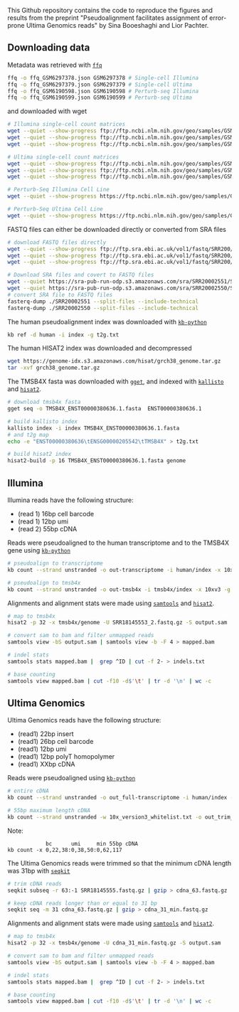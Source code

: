 This Github repository contains the code to reproduce the figures and results from the preprint "Pseudoalignment facilitates assignment of
error-prone Ultima Genomics reads" by Sina Booeshaghi and Lior Pachter.

## Downloading data

Metadata was retrieved with [`ffq`](https://github.com/pachterlab/ffq/)

```bash
ffq -o ffq_GSM6297378.json GSM6297378 # Single-cell Illumina
ffq -o ffq_GSM6297379.json GSM6297379 # Single-cell Ultima
ffq -o ffq_GSM6190598.json GSM6190598 # Perturb-seq Illumina
ffq -o ffq_GSM6190599.json GSM6190599 # Perturb-seq Ultima
```

and downloaded with wget

```bash
# Illumina single-cell count matrices
wget --quiet --show-progress ftp://ftp.ncbi.nlm.nih.gov/geo/samples/GSM6297nnn/GSM6297378/suppl/GSM6297378_cells_counts_Three_Ill.txt.gz
wget --quiet --show-progress ftp://ftp.ncbi.nlm.nih.gov/geo/samples/GSM6297nnn/GSM6297378/suppl/GSM6297378_genes_counts_Three_Ill.txt.gz
wget --quiet --show-progress ftp://ftp.ncbi.nlm.nih.gov/geo/samples/GSM6297nnn/GSM6297378/suppl/GSM6297378_expression_counts_Three_Ill.txt.gz

# Ultima single-cell count matrices
wget --quiet --show-progress ftp://ftp.ncbi.nlm.nih.gov/geo/samples/GSM6297nnn/GSM6297379/suppl/GSM6297379_cells_counts_Three_Ult.txt.gz
wget --quiet --show-progress ftp://ftp.ncbi.nlm.nih.gov/geo/samples/GSM6297nnn/GSM6297379/suppl/GSM6297379_genes_counts_Three_Ult.txt.gz
wget --quiet --show-progress ftp://ftp.ncbi.nlm.nih.gov/geo/samples/GSM6297nnn/GSM6297379/suppl/GSM6297379_expression_counts_Three_Ult.txt.gz

# Perturb-Seq Illumina Cell Line
wget --quiet --show-progress https://ftp.ncbi.nlm.nih.gov/geo/samples/GSM6190nnn/GSM6190598/suppl/GSM6190598_illumina_cellranger.tar.gz

# Perturb-Seq Ultima Cell Line
wget --quiet --show-progress https://ftp.ncbi.nlm.nih.gov/geo/samples/GSM6190nnn/GSM6190599/suppl/GSM6190599_ultima_cellranger.tar.gz
```

FASTQ files can either be downloaded directly or converted from SRA files

```bash
# download FASTQ files directly
wget --quiet --show-progress ftp://ftp.sra.ebi.ac.uk/vol1/fastq/SRR200/051/SRR20002551/SRR20002551_1.fastq.gz # Illumina R1
wget --quiet --show-progress ftp://ftp.sra.ebi.ac.uk/vol1/fastq/SRR200/051/SRR20002551/SRR20002551_2.fastq.gz # Illumina R2
wget --quiet --show-progress ftp://ftp.sra.ebi.ac.uk/vol1/fastq/SRR200/050/SRR20002550/SRR20002550.fastq.gz   # Ultima R1

# Download SRA files and covert to FASTQ files
wget --quiet https://sra-pub-run-odp.s3.amazonaws.com/sra/SRR20002551/SRR20002551 # illumina
wget --quiet https://sra-pub-run-odp.s3.amazonaws.com/sra/SRR20002550/SRR20002550 # ultima
# convert SRA file to FASTQ files
fasterq-dump ./SRR20002551 --split-files --include-technical
fasterq-dump ./SRR20002550 --split-files --include-technical
```

The human pseudoalignment index was downloaded with [`kb-python`](https://github.com/pachterlab/kb_python)

```bash
kb ref -d human -i index -g t2g.txt
```

The human HISAT2 index was downloaded and decompressed

```bash
wget https://genome-idx.s3.amazonaws.com/hisat/grch38_genome.tar.gz
tar -xvf grch38_genome.tar.gz
```

The TMSB4X fasta was downloaded with [`gget`](https://github.com/pachterlab/gget), and indexed with [`kallisto`](https://github.com/pachterlab/kallisto) and [`hisat2`](https://github.com/DaehwanKimLab/hisat2).

```bash
# download tmsb4x fasta
gget seq -o TMSB4X_ENST00000380636.1.fasta  ENST00000380636.1

# build kallisto index
kallisto index -i index TMSB4X_ENST00000380636.1.fasta
# and t2g map
echo -e "ENST00000380636\tENSG00000205542\tTMSB4X" > t2g.txt

# build hisat2 index
hisat2-build -p 16 TMSB4X_ENST00000380636.1.fasta genome
```

## Illumina

Illumina reads have the following structure:

- (read 1) 16bp cell barcode
- (read 1) 12bp umi
- (read 2) 55bp cDNA

Reads were pseudoaligned to the human transcriptome and to the TMSB4X gene using [`kb-python`](https://github.com/pachterlab/kb_python)

```bash
# pseudoalign to transcriptome
kb count --strand unstranded -o out-transcriptome -i human/index -x 10xv3 -g t2g.txt --h5ad -m 16G -t 16 SRR18145553_1.fastq.gz SRR18145553_2.fastq.gz

# pseudoalign to tmsb4x
kb count --strand unstranded -o out-tmsb4x -i tmsb4x/index -x 10xv3 -g t2g.txt --h5ad -m 16G -t 16 SRR18145553_1.fastq.gz SRR18145553_2.fastq.gz
```

Alignments and alignment stats were made using [`samtools`](https://github.com/samtools/samtools) and [`hisat2`](https://github.com/DaehwanKimLab/hisat2).

```bash
# map to tmsb4x
hisat2 -p 32 -x tmsb4x/genome -U SRR18145553_2.fastq.gz -S output.sam

# convert sam to bam and filter unmapped reads
samtools view -bS output.sam | samtools view -b -F 4 > mapped.bam

# indel stats
samtools stats mapped.bam |  grep ^ID | cut -f 2- > indels.txt

# base counting
samtools view mapped.bam | cut -f10 -d$'\t' | tr -d '\n' | wc -c
```

## Ultima Genomics

Ultima Genomics reads have the following structure:

- (read1) 22bp insert
- (read1) 26bp cell barcode
- (read1) 12bp umi
- (read1) 12bp polyT homopolymer
- (read1) XXbp cDNA

Reads were pseudoaligned using [`kb-python`](https://github.com/pachterlab/kb_python)

```bash
# entire cDNA
kb count --strand unstranded -o out_full-transcriptome -i human/index -x 10xv3_Ultima -g t2g.txt --h5ad -m 16G -t 16 SRR18145555.fastq.gz

# 55bp maximum length cDNA
kb count --strand unstranded -w 10x_version3_whitelist.txt -o out_trim_55_max-transcriptome -i human/index -x 0,22,38:0,38,50:0,62,117 -g t2g.txt --h5ad -m 16 -t 16 SRR18145555.fastq.gz
```

Note:

```
            bc      umi     min 55bp cDNA
kb count -x 0,22,38:0,38,50:0,62,117
```

The Ultima Genomics reads were trimmed so that the minimum cDNA length was 31bp with [`seqkit`](https://github.com/shenwei356/seqkit)

```bash
# trim cDNA reads
seqkit subseq -r 63:-1 SRR18145555.fastq.gz | gzip > cdna_63.fastq.gz

# keep cDNA reads longer than or equal to 31 bp
seqkit seq -m 31 cdna_63.fastq.gz | gzip > cdna_31_min.fastq.gz
```

Alignments and alignment stats were made using [`samtools`](https://github.com/samtools/samtools) and [`hisat2`](https://github.com/DaehwanKimLab/hisat2).

```bash
# map to tmsb4x
hisat2 -p 32 -x tmsb4x/genome -U cdna_31_min.fastq.gz -S output.sam

# convert sam to bam and filter unmapped reads
samtools view -bS output.sam | samtools view -b -F 4 > mapped.bam

# indel stats
samtools stats mapped.bam |  grep ^ID | cut -f 2- > indels.txt

# base counting
samtools view mapped.bam | cut -f10 -d$'\t' | tr -d '\n' | wc -c
```
